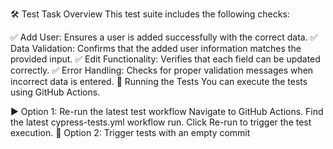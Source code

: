 🛠️ Test Task Overview
This test suite includes the following checks:

✅ Add User: Ensures a user is added successfully with the correct data.
✅ Data Validation: Confirms that the added user information matches the provided input.
✅ Edit Functionality: Verifies that each field can be updated correctly.
✅ Error Handling: Checks for proper validation messages when incorrect data is entered.
🚀 Running the Tests
You can execute the tests using GitHub Actions.

▶️ Option 1: Re-run the latest test workflow
Navigate to GitHub Actions.
Find the latest cypress-tests.yml workflow run.
Click Re-run to trigger the test execution.
🔄 Option 2: Trigger tests with an empty commit
